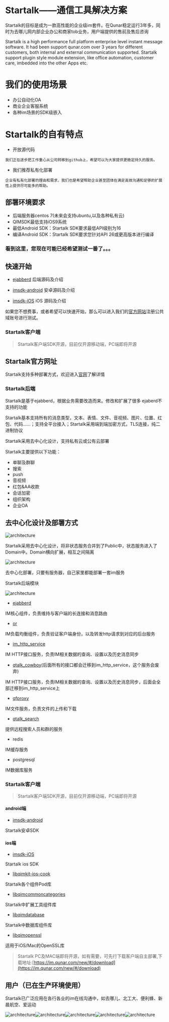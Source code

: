 # Startalk——通信工具解决方案

Startalk的目标是成为一款高性能的企业级im套件。在Qunar稳定运行3年多，同时为去哪儿网内部企业办公和商家tob业务，用户端提供的售前及售后咨询

Startalk is a high performance full platform enterprise level instant message software. It had been support qunar.com over 3 years for different customers, both internal and external communication supported. 
Startalk support plugin style module extension, like office automation, customer care, imbedded into the other Apps etc.

# 我们的使用场景
* 办公自动化OA
* 商业企业客服系统
* 各种im场景的SDK级嵌入

# Startalk的自有特点
* 开放源代码

```comment
我们正在逐步把工作重心从公司转移到github上，希望可以为大家提供更稳定持久的服务。
```
* 我们推荐私有化部署

```comment
企业有私有化部署的理由和需求，我们也是希望帮助企业甚至团体在满足高效沟通和足够的扩展性上提供尽可能多的帮助。
```

## 部署环境要求
-   后端服务器centos 7(未来会支持ubuntu,以及各种私有云)
-   QIMSDK最低支持iOS9系统
-   最低Android SDK：Startalk SDK要求最低API级别为16
-   编译Android SDK：Startalk SDK要求您针对API 26或更高版本进行编译


### 看到这里，您现在可能已经希望测试一番了。。。

## 快速开始
* [ejabberd](https://github.com/qunarcorp/ejabberd-open)  后端源码及介绍

* [imsdk-android](https://github.com/qunarcorp/imsdk-android) 安卓源码及介绍

* [imsdk-iOS](https://github.com/qunarcorp/imsdk-ios) iOS 源码及介绍

如果您不想费事，或者希望可以快速开始，那么可以进入我们的[官方网站](https://im.qunar.com/new/)注册公共域账号进行测试。


### Startalk客户端
> Startalk客户端SDK开源，目前仅开源移动端，PC端即将开源

## Startalk官方网址
Startalk支持多种部署方式，欢迎进入[官网](https://im.qunar.com/new/)了解详情

### Startalk后端
Startalk是基于ejabberd，根据业务需要改造而来。修改和扩展了很多 ejaberd不支持的功能

Startalk基本支持所有的消息类型，文本、表情、文件、音视频、图片、位置、红包、代码……；支持全平台接入；Startalk采用端到端加密方式，TLS连接，纯二进制协议

Startalk采用去中心化设计，支持私有云或公有云部署

Startalk主要提供以下功能：
-   单聊及群聊
-   搜索
-   push
-   音视频
-   红包&AA收款
-   会话加密
-   组织架构
-   企业OA


## 去中心化设计及部署方式
![architecture](image/arch.png)

Startalk采用去中心化设计，将非状态服务合并到了Public中，状态服务进入了Domain中。Domain横向扩展，相互之间隔离

![architecture](image/deploy.png)

去中心化部署，只要有服务器，自己家里都能部署一套im服务



Startalk后端模块

![architecture](image/arch_ejab.png)

+ [ejabberd](https://github.com/qunarcorp/ejabberd-open)

IM核心组件，负责维持与客户端的长连接和消息路由

+ [or](https://github.com/qunarcorp/or_open)

IM负载均衡组件，负责验证客户端身份，以及转发http请求到对应的后台服务
+ [im_http_service](https://github.com/qunarcorp/im_http_service_open)

IM HTTP接口服务，负责IM相关数据的查询、设置以及历史消息同步

+ [qtalk_cowboy](https://github.com/qunarcorp/qtalk_cowboy_open)(后面所有的接口都会迁移到im_http_service，这个服务会废弃)

IM HTTP接口服务，负责IM相关数据的查询、设置以及历史消息同步，后面会全部迁移到im_http_service上

+ [qfproxy](https://github.com/qunarcorp/qfproxy_open)

IM文件服务，负责文件的上传和下载

+ [qtalk_search](https://github.com/qunarcorp/qtalk_search)

提供远程搜索人员和群的服务

+ redis

IM缓存服务

+ postgresql

IM数据库服务

### Startalk客户端
> Startalk客户端SDK开源，目前仅开源移动端，PC端即将开源

#### android端
+ [imsdk-android](https://github.com/qunarcorp/imsdk-android)

Startalk安卓SDK

#### ios端
+ [imsdk-iOS](https://github.com/qunarcorp/imsdk-ios)

Startalk ios SDK

+ [libqimkit-ios-cook ](https://github.com/qunarcorp/libqimkit-ios-cook)

Startalk各个组件Pod库

+ [libqimcommoncategories](https://github.com/qunarcorp/libqimcommoncategories-ios)

Startalk中扩展工具组件库

+ [libqimdatabase](https://github.com/qunarcorp/libqimdatabase-ios)

Startalk中数据库组件库

+ [libqimopenssl](https://github.com/qunarcorp/libqimopenssl-ios)

适用于iOS/Mac的OpenSSL库


>Startalk PC及MAC端即将开源，如有需要，可先行下载客户端自主部署,下载地址:[https://im.qunar.com/new/#/download](https://im.qunar.com/new/#/download)



## 用户（已在生产环境使用）

Startalk已广泛应用在各行各业的im在线沟通中，如去哪儿、北工大、便利蜂、新晨航空、爱运动

![architecture](image/qunar.png)![architecture](image/blf.png)![architecture](image/sports.png)![architecture](image/bjgydx.png)![architecture](image/xchk.png)
